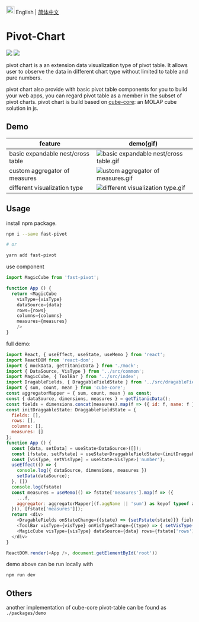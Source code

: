 <img src="https://ch-resources.oss-cn-shanghai.aliyuncs.com/images/lang-icons/icon128px.png" width="22px" /> English | [简体中文](./README.zh-CN.md)

# Pivot-Chart
![](https://img.shields.io/npm/v/pivot-chart)
![](https://img.shields.io/github/license/ObservedObserver/pivot-chart)

pivot chart is a an extension data visualization type of pivot table. It allows user to observe the data in different chart type without limited to table and pure numbers.

pivot chart also provide with basic pivot table components for you to build your web apps, you can regard pivot table as a member in the subset of pivot charts. pivot chart is build based on [cube-core](https://github.com/ObservedObserver/cube-core): an MOLAP cube solution in js.

## Demo

| feature | demo(gif) |
| - | - |
| basic expandable nest/cross table | ![basic expandable nest/cross table.gif](https://ch-resources.oss-cn-shanghai.aliyuncs.com/images/pivot-chart/pivot-table-basic.gif) |
| custom aggregator of measures | ![ustom aggregator of measures.gif](https://ch-resources.oss-cn-shanghai.aliyuncs.com/images/pivot-chart/pivot-table-aggregator.gif) |
| different visualization type | ![different visualization type.gif](https://ch-resources.oss-cn-shanghai.aliyuncs.com/images/pivot-chart/pivot-chart-fast.gif) |

## Usage

install npm package.
```bash
npm i --save fast-pivot

# or

yarn add fast-pivot
```

use component
```js
import MagicCube from 'fast-pivot';

function App () {
  return <MagicCube
    visType={visType}
    dataSource={data}
    rows={rows}
    columns={columns}
    measures={measures} 
    />
}
```

full demo:
```js
import React, { useEffect, useState, useMemo } from 'react';
import ReactDOM from 'react-dom';
import { mockData, getTitanicData } from './mock';
import { DataSource, VisType } from '../src/common';
import MagicCube, { ToolBar } from '../src/index';
import DragableFields, { DraggableFieldState } from '../src/dragableFields/index';
import { sum, count, mean } from 'cube-core';
const aggregatorMapper = { sum, count, mean } as const;
const { dataSource, dimensions, measures } = getTitanicData();
const fields = dimensions.concat(measures).map(f => ({ id: f, name: f }));
const initDraggableState: DraggableFieldState = {
  fields: [],
  rows: [],
  columns: [],
  measures: []
};
function App () {
  const [data, setData] = useState<DataSource>([]);
  const [fstate, setFstate] = useState<DraggableFieldState>(initDraggableState)
  const [visType, setVisType] = useState<VisType>('number');
  useEffect(() => {
    console.log({ dataSource, dimensions, measures })
    setData(dataSource);
  }, [])
  console.log(fstate)
  const measures = useMemo(() => fstate['measures'].map(f => ({
    ...f,
    aggregator: aggregatorMapper[(f.aggName || 'sum') as keyof typeof aggregatorMapper]
  })), [fstate['measures']]);
  return <div>
    <DragableFields onStateChange={(state) => {setFstate(state)}} fields={fields} />
    <ToolBar visType={visType} onVisTypeChange={(type) => { setVisType(type) }} />
    <MagicCube visType={visType} dataSource={data} rows={fstate['rows']} columns={fstate['columns']} measures={measures} />
  </div>
}

ReactDOM.render(<App />, document.getElementById('root'))
```

demo above can be run locally with
```
npm run dev
```

## Others
another implementation of cube-core pivot-table can be found as `./packages/demo`